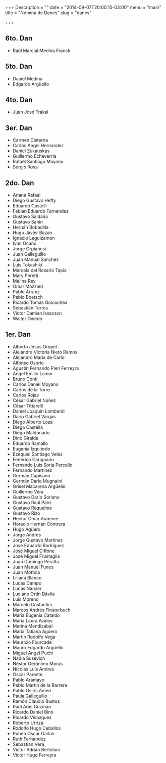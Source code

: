 +++
Description = ""
date = "2014-09-07T20:00:15-03:00"
menu = "main"
title = "Nómina de Danes"
slug = "danes"

+++


6to. Dan
--------

 * Raúl Marcial Medina Franck


5to. Dan
--------

 * Daniel Medina
 * Edgardo Argüello


4to. Dan
--------

 * Juan José Trakal
 


3er. Dan
--------

 * Carmen Cisterna
 * Carlos Angel Hernandez
 * Daniel Zukauskas
 * Guillermo Echeverria
 * Rafaél Santiago Moyano
 * Sergio Rossi

2do. Dan
--------

 * Ariane Rafael
  * Diego Gustavo Hefty
 * Eduardo Castelli
 * Fabian Eduardo Fernandez
 * Gustavo Saldaña
 * Gustavo Sanin
 * Hernán Bobadilla
 * Hugo Javier Bazan
 * Ignacio Leguizamón
 * Iván Ocaño
 * Jorge Orpianesi
 * Juan Galleguillo
 * Juan Manual Sanchez
 * Luis Tokashiki
 * Marcela del Rosario Tapia
 * Mary Peretti
 * Melina Rey
 * Omar Mazzieri
 * Pablo Arranz
 * Pablo Boetsch
 * Ricardo Tomás Goicochea
 * Sebastián Torres
 * Victor Damian Issacson
 * Walter Oviedo


1er. Dan
--------

 * Alberto Jesús Oropel
 * Alejandra Victoria Nieto Ramos
 * Alejandro María de Carlo
 * Alfonso Osorio
 * Agustín Fernando Pieri Ferreyra
 * Angel Emilio Lamor
 * Bruno Conti
 * Carlos Daniel Moyano
 * Carlos de la Torre
 * Carlos Rojas
 * César Gabriel Núñez
 * César Tittarelli
 * Daniel Joaquín Lombardi
 * Darío Gabriel Vargas
 * Diego Alberto Loza
 * Diego Castella
 * Diego Maldonado
 * Dino Giralda
 * Eduardo Ramallo
 * Eugenia Izquierdo
 * Ezequiel Santiago Velez
 * Federico Carignano
 * Fernando Luis Soria Percello
 * Fernando Martinez
 * German Capisano
 * Germán Darío Mugnaini
 * Grisel Macarena Argüello
 * Guillermo Vera
 * Gustavo Dario Soriano
 * Gustavo Raúl Paez
 * Gustavo Requelme
 * Gustavo Rizo
 * Hector Omar Aurieme
 * Horacio Hernán Contrera
 * Hugo Agüero
 * Jorge Andres
 * Jorge Gustavo Martinez
 * José Eduardo Rodriguez
 * José Miguel Ciffone
 * José Miguel Frustaglia
 * Juan Domingo Peralta
 * Juan Manuel Funes
 * Juan Mottola
 * Liliana Blanco
 * Lucas Campo
 * Lucas Nanzer
 * Luciano Ortín Dávila
 * Luis Moreno
 * Marcelo Costantini
 * Marcos Andrés Finsterbuch
 * Maria Eugenia Cataldo
 * María Laura Avalos
 * Marina Mendizabal
 * María Tatiana Agúero
 * Martin Rodolfo Vega
 * Mauricio Fourcade
 * Mauro Edgardo Argüello
 * Miguel Angel Puchi
 * Nadia Susevich
 * Néstor Gerónimo Moras
 * Nicolás Luís Andres
 * Oscar Parente
 * Pablo Aramayo
 * Pablo Martin de la Barrera
 * Pablo Osiris Ameri
 * Paula Galleguillo
 * Ramón Claudio Bustos
 * Raúl Ariel Guzman
 * Ricardo Daniel Bino
 * Ricardo Velazquez
 * Roberto Urriza
 * Rodolfo Hugo Ceballos
 * Rubén Oscar Gaitan
 * Ruth Fernandez
 * Sebastian Vera
 * Victor Adrián Bertolani
 * Victor Hugo Ferreyra
